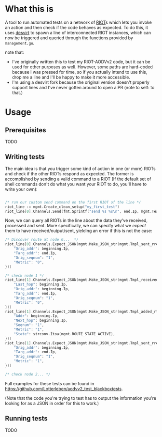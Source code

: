 # What this is
A tool to run automated tests on a network of [RIOT](https://github.com/RIOT-OS/RIOT)s which lets you invoke an action and then check if the code behaves as expected.
To do this, it uses [desvirt](https://github.com/Lotterleben/desvirt/tree/line_fix_2) to spawn a line of interconnected RIOT instances, which can now be triggered and queried through the functions provided by `management.go`. 

note that:
- I've originally written this to test my RIOT-AODVv2 code, but it can be used for other purposes as well. However, some paths are hard-coded because I was pressed for time, so if you actually intend to use this, drop me a line and I'll be happy to make it more accessible.
- I'm using a desvirt fork because the original version doesn't properly support lines and I've never gotten around to open a PR (note to self: to that.)

# Usage
## Prerequisites
TODO

## Writing tests
The main idea is that you trigger some kind of action in one (or more) RIOTs and check if the other RIOTs respond as expected. The former is accomplished by sending a valid command to a RIOT (If the default set of shell commands don't do what you want your RIOT to do, you'll have to write your own):

```c

/* run our custom send command on the first RIOT of the line */
riot_line := mgmt.Create_clean_setup("my_first_test")
riot_line[0].Channels.Send(fmt.Sprintf("send %s %s\n", end.Ip, mgmt.Test_string))
```

Now, we can query all RIOTs in the line about the data they've received, processed and sent. More specifically, we can specify what we *expect* them to have received/output/sent, yielding an error if this is not the case:

```c
/* Discover route at node 0...  */
riot_line[0].Channels.Expect_JSON(mgmt.Make_JSON_str(mgmt.Tmpl_sent_rreq, map[string]string{
    "Orig_addr": beginning.Ip,
    "Targ_addr": end.Ip,
    "Orig_seqnum": "1",
    "Metric": "0",
}))

/* check node 1 */
riot_line[1].Channels.Expect_JSON(mgmt.Make_JSON_str(mgmt.Tmpl_received_rreq, map[string]string{
    "Last_hop": beginning.Ip,
    "Orig_addr": beginning.Ip,
    "Targ_addr": end.Ip,
    "Orig_seqnum": "1",
    "Metric": "0",
}))
riot_line[1].Channels.Expect_JSON(mgmt.Make_JSON_str(mgmt.Tmpl_added_rt_entry, map[string]string{
    "Addr": beginning.Ip,
    "Next_hop": beginning.Ip,
    "Seqnum": "1",
    "Metric": "1",
    "State": strconv.Itoa(mgmt.ROUTE_STATE_ACTIVE),
}))
riot_line[1].Channels.Expect_JSON(mgmt.Make_JSON_str(mgmt.Tmpl_sent_rreq, map[string]string{
    "Orig_addr": beginning.Ip,
    "Targ_addr": end.Ip,
    "Orig_seqnum": "1",
    "Metric": "1",
}))

/* check node 2... */
```

Full examples for these tests can be found in https://github.com/Lotterleben/aodvv2_test_blackboxtests.


(Note that the code you're trying to test has to output the information you're looking for as a JSON in order for this to work.)

## Running tests
TODO